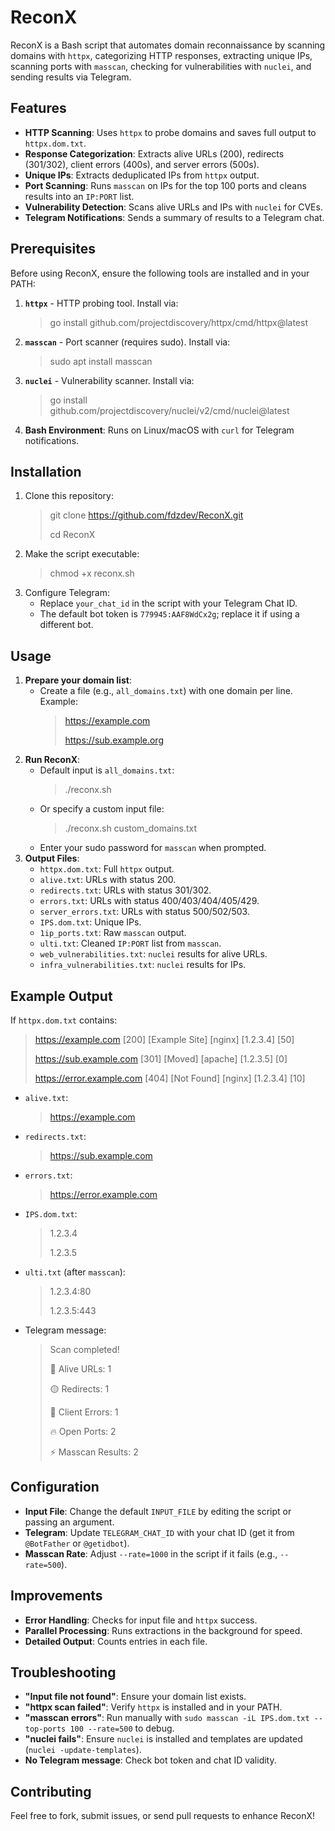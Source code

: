# ReconX

ReconX is a Bash script that automates domain reconnaissance by scanning domains with `httpx`, categorizing HTTP responses, extracting unique IPs, scanning ports with `masscan`, checking for vulnerabilities with `nuclei`, and sending results via Telegram.

## Features
- **HTTP Scanning**: Uses `httpx` to probe domains and saves full output to `httpx.dom.txt`.
- **Response Categorization**: Extracts alive URLs (200), redirects (301/302), client errors (400s), and server errors (500s).
- **Unique IPs**: Extracts deduplicated IPs from `httpx` output.
- **Port Scanning**: Runs `masscan` on IPs for the top 100 ports and cleans results into an `IP:PORT` list.
- **Vulnerability Detection**: Scans alive URLs and IPs with `nuclei` for CVEs.
- **Telegram Notifications**: Sends a summary of results to a Telegram chat.

## Prerequisites
Before using ReconX, ensure the following tools are installed and in your PATH:
1. **`httpx`** - HTTP probing tool. Install via:
   > go install github.com/projectdiscovery/httpx/cmd/httpx@latest
2. **`masscan`** - Port scanner (requires sudo). Install via:
   > sudo apt install masscan
3. **`nuclei`** - Vulnerability scanner. Install via:
   > go install github.com/projectdiscovery/nuclei/v2/cmd/nuclei@latest
4. **Bash Environment**: Runs on Linux/macOS with `curl` for Telegram notifications.

## Installation
1. Clone this repository:
   > git clone https://github.com/fdzdev/ReconX.git
   >
   > cd ReconX
2. Make the script executable:
   > chmod +x reconx.sh
3. Configure Telegram:
   - Replace `your_chat_id` in the script with your Telegram Chat ID.
   - The default bot token is `779945:AAF8WdCx2g`; replace it if using a different bot.

## Usage
1. **Prepare your domain list**:
   - Create a file (e.g., `all_domains.txt`) with one domain per line. Example:
     > https://example.com
     >
     > https://sub.example.org
2. **Run ReconX**:
   - Default input is `all_domains.txt`:
     > ./reconx.sh
   - Or specify a custom input file:
     > ./reconx.sh custom_domains.txt
   - Enter your sudo password for `masscan` when prompted.
3. **Output Files**:
   - `httpx.dom.txt`: Full `httpx` output.
   - `alive.txt`: URLs with status 200.
   - `redirects.txt`: URLs with status 301/302.
   - `errors.txt`: URLs with status 400/403/404/405/429.
   - `server_errors.txt`: URLs with status 500/502/503.
   - `IPS.dom.txt`: Unique IPs.
   - `1ip_ports.txt`: Raw `masscan` output.
   - `ulti.txt`: Cleaned `IP:PORT` list from `masscan`.
   - `web_vulnerabilities.txt`: `nuclei` results for alive URLs.
   - `infra_vulnerabilities.txt`: `nuclei` results for IPs.

## Example Output
If `httpx.dom.txt` contains:
> https://example.com [200] [Example Site] [nginx] [1.2.3.4] [50]
>
> https://sub.example.com [301] [Moved] [apache] [1.2.3.5] [0]
>
> https://error.example.com [404] [Not Found] [nginx] [1.2.3.4] [10]

- `alive.txt`:
  > https://example.com
- `redirects.txt`:
  > https://sub.example.com
- `errors.txt`:
  > https://error.example.com
- `IPS.dom.txt`:
  > 1.2.3.4
  >
  > 1.2.3.5
- `ulti.txt` (after `masscan`):
  > 1.2.3.4:80
  >
  > 1.2.3.5:443
- Telegram message:
  > Scan completed!
  >
  > 🔵 Alive URLs: 1
  >
  > 🟡 Redirects: 1
  >
  > 🔴 Client Errors: 1
  >
  > 🔥 Open Ports: 2
  >
  > ⚡ Masscan Results: 2

## Configuration
- **Input File**: Change the default `INPUT_FILE` by editing the script or passing an argument.
- **Telegram**: Update `TELEGRAM_CHAT_ID` with your chat ID (get it from `@BotFather` or `@getidbot`).
- **Masscan Rate**: Adjust `--rate=1000` in the script if it fails (e.g., `--rate=500`).

## Improvements
- **Error Handling**: Checks for input file and `httpx` success.
- **Parallel Processing**: Runs extractions in the background for speed.
- **Detailed Output**: Counts entries in each file.

## Troubleshooting
- **"Input file not found"**: Ensure your domain list exists.
- **"httpx scan failed"**: Verify `httpx` is installed and in your PATH.
- **"masscan errors"**: Run manually with `sudo masscan -iL IPS.dom.txt --top-ports 100 --rate=500` to debug.
- **"nuclei fails"**: Ensure `nuclei` is installed and templates are updated (`nuclei -update-templates`).
- **No Telegram message**: Check bot token and chat ID validity.

## Contributing
Feel free to fork, submit issues, or send pull requests to enhance ReconX!
